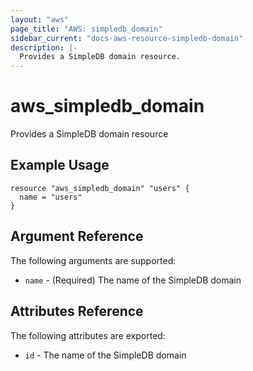 ```yaml
---
layout: "aws"
page_title: "AWS: simpledb_domain"
sidebar_current: "docs-aws-resource-simpledb-domain"
description: |-
  Provides a SimpleDB domain resource.
---
```


# aws\_simpledb\_domain

Provides a SimpleDB domain resource

## Example Usage

```
resource "aws_simpledb_domain" "users" {
  name = "users"
}
```

## Argument Reference

The following arguments are supported:

* `name` - (Required) The name of the SimpleDB domain

## Attributes Reference

The following attributes are exported:

* `id` - The name of the SimpleDB domain
